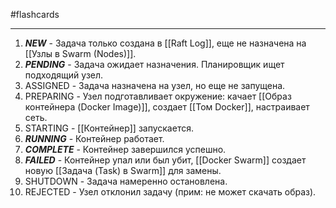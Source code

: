 #flashcards
***
1. ***NEW*** - Задача только создана в [[Raft Log]], еще не назначена на [[Узлы в Swarm (Nodes)]].
2. ***PENDING*** - Задача ожидает назначения. Планировщик ищет подходящий узел.
3. ASSIGNED - Задача назначена на узел, но еще не запущена.
4. PREPARING - Узел подготавливает окружение: качает [[Образ контейнера (Docker Image)]], создает [[Том Docker]], настраивает сеть.
5. STARTING - [[Контейнер]] запускается.
6. ***RUNNING*** - Контейнер работает.
7. ***COMPLETE*** - Контейнер завершился успешно.
8. ***FAILED*** - Контейнер упал или был убит, [[Docker Swarm]] создает новую [[Задача (Task) в Swarm]] для замены.
9. SHUTDOWN - Задача намеренно остановлена.
10. REJECTED - Узел отклонил задачу (прим: не может скачать образ).
<!--SR:!2025-10-22,3,250-->